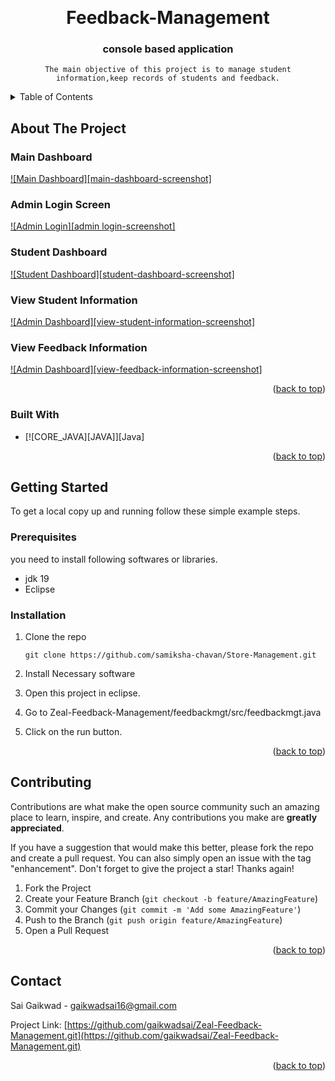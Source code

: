 <a name="readme-top"></a>

<br />
<div align="center">
  <H1>Feedback-Management</H1>

<h3 align="center">console based application</h3>

  <p align="center">
    
    The main objective of this project is to manage student information,keep records of students and feedback.
  </p>
</div>



<!-- TABLE OF CONTENTS -->
<details>
  <summary>Table of Contents</summary>
  <ol>
    <li>
      <a href="#about-the-project">About The Project</a>
      <ul>
        <li><a href="#built-with">Built With</a></li>
      </ul>
    </li>
    <li>
      <a href="#getting-started">Getting Started</a>
      <ul>
        <li><a href="#prerequisites">Prerequisites</a></li>
        <li><a href="#installation">Installation</a></li>
      </ul>
    </li>
  </ol>
</details>



<!-- ABOUT THE PROJECT -->
## About The Project

### Main Dashboard
[![Main Dashboard][main-dashboard-screenshot]](https://github.com/gaikwadsai/Zeal-Feedback-Management/blob/main/Images/Main-Dashboard.png)

### Admin Login Screen
[![Admin Login][admin login-screenshot]](https://github.com/gaikwadsai/Zeal-Feedback-Management/blob/main/Images/Admin-Panel.png)

### Student Dashboard
[![Student Dashboard][student-dashboard-screenshot]](https://github.com/gaikwadsai/Zeal-Feedback-Management/blob/main/Images/Student-Panel.png)

### View Student Information
[![Admin Dashboard][view-student-information-screenshot]](https://github.com/gaikwadsai/Zeal-Feedback-Management/blob/main/Images/Student-Info.png)

### View Feedback Information
[![Admin Dashboard][view-feedback-information-screenshot]](https://github.com/gaikwadsai/Zeal-Feedback-Management/blob/main/Images/Feedback-Info.png)





<p align="right">(<a href="#readme-top">back to top</a>)</p>



### Built With

* [![CORE_JAVA][JAVA]][Java]

<p align="right">(<a href="#readme-top">back to top</a>)</p>



<!-- GETTING STARTED -->
## Getting Started

To get a local copy up and running follow these simple example steps.

### Prerequisites

you need to install following softwares or libraries.

* jdk 19
* Eclipse

### Installation

1. Clone the repo

   ```sc
   git clone https://github.com/samiksha-chavan/Store-Management.git
   ```
2. Install Necessary software

3. Open this project in eclipse.

4. Go to Zeal-Feedback-Management/feedbackmgt/src/feedbackmgt.java

5. Click on the run button.

<p align="right">(<a href="#readme-top">back to top</a>)</p>

<!-- CONTRIBUTING -->
## Contributing

Contributions are what make the open source community such an amazing place to learn, inspire, and create. Any contributions you make are **greatly appreciated**.

If you have a suggestion that would make this better, please fork the repo and create a pull request. You can also simply open an issue with the tag "enhancement".
Don't forget to give the project a star! Thanks again!

1. Fork the Project
2. Create your Feature Branch (`git checkout -b feature/AmazingFeature`)
3. Commit your Changes (`git commit -m 'Add some AmazingFeature'`)
4. Push to the Branch (`git push origin feature/AmazingFeature`)
5. Open a Pull Request

<p align="right">(<a href="#readme-top">back to top</a>)</p>


## Contact

Sai Gaikwad - gaikwadsai16@gmail.com

Project Link: [https://github.com/gaikwadsai/Zeal-Feedback-Management.git](https://github.com/gaikwadsai/Zeal-Feedback-Management.git)

<p align="right">(<a href="#readme-top">back to top</a>)</p>

